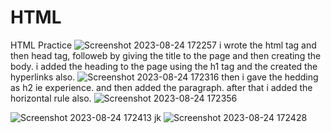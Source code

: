 # HTML
HTML Practice 
![Screenshot 2023-08-24 172257](https://github.com/divyanshrajpoot9/HTML/assets/114856467/af1c0605-ec7f-4474-8eea-a4ee4dfb18ac)
i wrote the html tag and then head tag, followeb by giving the title to the page and then creating the body.
i added the heading to the page using the h1 tag and the created the hyperlinks also.
![Screenshot 2023-08-24 172316](https://github.com/divyanshrajpoot9/HTML/assets/114856467/7edb2303-2ceb-46cd-9fcd-6294ebd39350)
then i gave the hedding as h2 ie experience. and then added the paragraph.
after that i added the horizontal rule also.
![Screenshot 2023-08-24 172356](https://github.com/divyanshrajpoot9/HTML/assets/114856467/ce66a8e2-9613-4d74-b718-0e39b9a32436)

![Screenshot 2023-08-24 172413](https://github.com/divyanshrajpoot9/HTML/assets/114856467/bf4a8711-d8c3-494a-8385-d55c78400de0)
jk
![Screenshot 2023-08-24 172428](https://github.com/divyanshrajpoot9/HTML/assets/114856467/7ef47394-8cb0-4595-84df-b48fee64a596)
